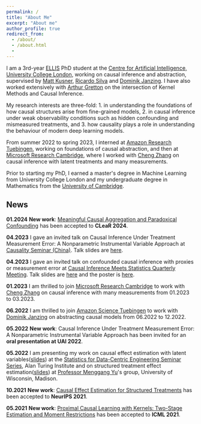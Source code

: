 ```yaml
---
permalink: /
title: "About Me"
excerpt: "About me"
author_profile: true
redirect_from:
  - /about/
  - /about.html
  -
---
```

I am a 3rd-year [ELLIS](https://ellis.eu/phd-postdoc) PhD student at the [Centre for Artificial Intelligence, University College London](https://www.ucl.ac.uk/ai-centre/), working on causal inference and abstraction, supervised by [Matt Kusner](http://mkusner.github.io), [Ricardo Silva](http://www.homepages.ucl.ac.uk/~ucgtrbd/) and [Dominik Janzing](https://janzing.github.io/). I have also worked extensively with [Arthur Gretton](https://www.gatsby.ucl.ac.uk/~gretton/) on the intersection of Kernel Methods and Causal Inference. 

My research interests are three-fold: 1. in understanding the foundations of how causal structures arise from fine-grained models, 2. in causal inference under weak observability conditions such as hidden confounding and mismeasured treatments, and 3. how causality plays a role in understanding the behaviour of modern deep learning models.

From summer 2022 to spring 2023, I interned at [Amazon Research Tuebingen](https://www.amazon.science/locations/tubingen), working on foundations of causal abstraction, and then at [Microsoft Research Cambridge](https://www.microsoft.com/en-us/research/lab/microsoft-research-cambridge/), where I worked with [Cheng Zhang]((https://www.microsoft.com/en-us/research/people/chezha/)) on causal inference with latent treatments and many measurements.

Prior to starting my PhD, I earned a master's degree in Machine Learning from University College London and my undergraduate degree in Mathematics from the [University of Cambridge](https://www.maths.cam.ac.uk).

## News

**01.2024** **New work**: [Meaningful Causal Aggregation and Paradoxical Confounding](https://arxiv.org/abs/2304.11625) has been accepted to **CLeaR 2024**. 

**04.2023** I gave an invited talk on Causal Inference Under Treatment Measurement Error: A Nonparametric Instrumental Variable Approach  at [Causality Seminar (China)](https://sites.google.com/view/zhigao-guo/causality-seminar). Talk slides are [here](https://yuchen-zhu.github.io/files/china_causality_seminar.pdf).

**04.2023** I gave an invited talk on confounded causal inference with proxies or measurement error at [Causal Inference Meets Statistics Quarterly Meeting](https://quarter-on-causality.github.io/analysis/). Talk slides are [here](https://yuchen-zhu.github.io/files/paris-talk.pdf) and the poster is [here](https://quarter-on-causality.github.io/analysis/posters/Zhu_PMMR.pdf).

**01.2023** I am thrilled to join [Microsoft Research Cambridge](https://www.microsoft.com/en-us/research/lab/microsoft-research-cambridge/) to work with [Cheng Zhang](https://www.microsoft.com/en-us/research/people/chezha/) on causal inference with many measurements from 01.2023 to 03.2023. 

**06.2022** I am thrilled to join [Amazon Science Tuebingen](https://www.amazon.science/locations/tubingen) to work with [Dominik Janzing](https://janzing.github.io) on abstracting causal models from 06.2022 to 12.2022. 

**05.2022** **New work**: Causal Inference Under Treatment Measurement Error: A Nonparametric Instrumental Variable Approach has been invited for an **oral presentation at UAI 2022**. 

**05.2022** I am presenting my work on causal effect estimation with latent variables([slides](https://yuchen-zhu.github.io/files/S-DCE-talk.pdf)) at the [Statistics for Data-Centric Engineering Seminar Series](https://sites.google.com/view/dce-reading-group), Alan Turing Institute and on structured treatment effect estimation([slides](https://yuchen-zhu.github.io/files/SIN-uwmadison.pdf)) at [Professor Menggang Yu](https://biostat.wiscweb.wisc.edu/staff/yu-menggang/)'s group, University of Wisconsin, Madison.

**10.2021** **New work**: [Causal Effect Estimation for Structured Treatments](https://arxiv.org/abs/2106.01939) has been accepted to **NeurIPS 2021**. 

**05.2021** **New work**: [Proximal Causal Learning with Kernels: Two-Stage Estimation and Moment Restrictions](https://arxiv.org/abs/2105.04544) has been accepted to **ICML 2021**.

